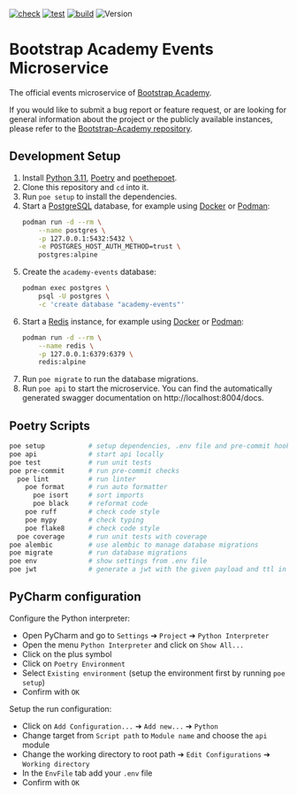 [![check](https://github.com/Bootstrap-Academy/events-ms/actions/workflows/check.yml/badge.svg)](https://github.com/Bootstrap-Academy/events-ms/actions/workflows/check.yml)
[![test](https://github.com/Bootstrap-Academy/events-ms/actions/workflows/test.yml/badge.svg)](https://github.com/Bootstrap-Academy/events-ms/actions/workflows/test.yml)
[![build](https://github.com/Bootstrap-Academy/events-ms/actions/workflows/build.yml/badge.svg)](https://github.com/Bootstrap-Academy/events-ms/actions/workflows/build.yml) <!--
https://app.codecov.io/gh/Bootstrap-Academy/events-ms/settings/badge
[![codecov](https://codecov.io/gh/Bootstrap-Academy/events-ms/branch/develop/graph/badge.svg?token=changeme)](https://codecov.io/gh/Bootstrap-Academy/events-ms) -->
![Version](https://img.shields.io/github/v/tag/Bootstrap-Academy/events-ms?include_prereleases&label=version)

# Bootstrap Academy Events Microservice
The official events microservice of [Bootstrap Academy](https://bootstrap.academy/).

If you would like to submit a bug report or feature request, or are looking for general information about the project or the publicly available instances, please refer to the [Bootstrap-Academy repository](https://github.com/Bootstrap-Academy/Bootstrap-Academy).

## Development Setup
1. Install [Python 3.11](https://python.org/), [Poetry](https://python-poetry.org/) and [poethepoet](https://pypi.org/project/poethepoet/).
2. Clone this repository and `cd` into it.
3. Run `poe setup` to install the dependencies.
4. Start a [PostgreSQL](https://www.postgresql.org/) database, for example using [Docker](https://www.docker.com/) or [Podman](https://podman.io/):
    ```bash
    podman run -d --rm \
        --name postgres \
        -p 127.0.0.1:5432:5432 \
        -e POSTGRES_HOST_AUTH_METHOD=trust \
        postgres:alpine
    ```
5. Create the `academy-events` database:
    ```bash
    podman exec postgres \
        psql -U postgres \
        -c 'create database "academy-events"'
    ```
6. Start a [Redis](https://redis.io/) instance, for example using [Docker](https://www.docker.com/) or [Podman](https://podman.io/):
    ```bash
    podman run -d --rm \
        --name redis \
        -p 127.0.0.1:6379:6379 \
        redis:alpine
    ```
7. Run `poe migrate` to run the database migrations.
8. Run `poe api` to start the microservice. You can find the automatically generated swagger documentation on http://localhost:8004/docs.

## Poetry Scripts
```bash
poe setup           # setup dependencies, .env file and pre-commit hook
poe api             # start api locally
poe test            # run unit tests
poe pre-commit      # run pre-commit checks
  poe lint          # run linter
    poe format      # run auto formatter
      poe isort     # sort imports
      poe black     # reformat code
    poe ruff        # check code style
    poe mypy        # check typing
    poe flake8      # check code style
  poe coverage      # run unit tests with coverage
poe alembic         # use alembic to manage database migrations
poe migrate         # run database migrations
poe env             # show settings from .env file
poe jwt             # generate a jwt with the given payload and ttl in seconds
```

## PyCharm configuration
Configure the Python interpreter:

- Open PyCharm and go to `Settings` ➔ `Project` ➔ `Python Interpreter`
- Open the menu `Python Interpreter` and click on `Show All...`
- Click on the plus symbol
- Click on `Poetry Environment`
- Select `Existing environment` (setup the environment first by running `poe setup`)
- Confirm with `OK`

Setup the run configuration:

- Click on `Add Configuration...` ➔ `Add new...` ➔ `Python`
- Change target from `Script path` to `Module name` and choose the `api` module
- Change the working directory to root path  ➔ `Edit Configurations`  ➔ `Working directory`
- In the `EnvFile` tab add your `.env` file
- Confirm with `OK`
